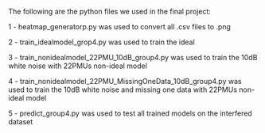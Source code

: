 The following are the python files we used in the final project:

  1 - heatmap_generatorp.py was used to convert all .csv files to .png

  2 - train_idealmodel_grop4.py was used to train the ideal

  3 - train_nonidealmodel_22PMU_10dB_group4.py was used to train the 10dB white noise with 22PMUs non-ideal   model

  4 - train_nonidealmodel_22PMU_MissingOneData_10dB_group4.py was used to train the 10dB white noise and missing one data with 22PMUs non-ideal model

  5 - predict_group4.py was used to test all trained models on the interfered dataset
